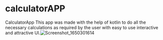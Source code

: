 # calculatorAPP
CalculatorApp
This app was made with the help of kotlin to do all the necessary calculations as required by the user with easy to use interactive and attractive UI.![Screenshot_1650301614](https://user-images.githubusercontent.com/92254361/163845122-a571b769-9f81-4213-9f80-7266c8479a77.png)
